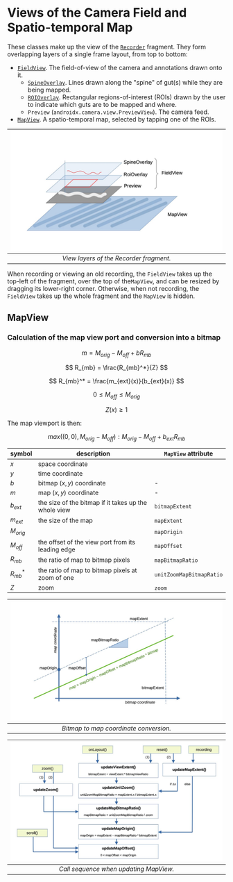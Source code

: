 # Views of the Camera Field and Spatio-temporal Map

These classes make up the view of the [`Recorder`](../Recorder.kt) fragment. They form overlapping 
layers of a single frame layout, from top to bottom:

* [`FieldView`](FieldView.kt). The field-of-view of the camera and annotations drawn onto it.
  - [`SpineOverlay`](SpineOverlay.kt). Lines drawn along the "spine" of gut(s) while they are being mapped.
  - [`ROIOverlay`](RoiOverlay.kt). Rectangular regions-of-interest (ROIs) drawn by the user to indicate which
  guts are to be mapped and where.
  - `Preview` (`androidx.camera.view.PreviewView`). The camera feed.
* [`MapView`](MapView.kt). A spatio-temporal map, selected by tapping one of the ROIs.

|   ![image](../../images/mapfield.jpg)   |
|:---------------------------------------:|
| *View layers of the Recorder fragment.* |


When recording or viewing an old recording, the `FieldView` takes up the top-left of the fragment,
over the top of the`MapView`, and can be resized by dragging its lower-right corner. Otherwise, when not
recording, the `FieldView` takes up the whole fragment and the `MapView` is hidden.




## MapView

### Calculation of the map view port and conversion into a bitmap

$$  m = M_{orig} - M_{off} + bR_{mb} $$

$$ R_{mb} = \frac{R_{mb}^*}{Z} $$

$$ R_{mb}^* = \frac{m_{ext}(x)}{b_{ext}(x)}  $$

$$  0 \le M_{off} \le M_{orig} $$

$$ Z(x) \ge 1$$

The map viewport is then:

$$ max((0, 0), M_{orig} - M_{off}) : M_{orig} - M_{off} + b_{ext} R_{mb}$$

| symbol     | description                                          | `MapView` attribute      |
|------------|------------------------------------------------------|--------------------------|
| $x$        | space coordinate                                     |                          |
| $y$        | time coordinate                                      |                          |
| $b$        | bitmap $(x, y)$ coordinate                           | -                        |
| $m$        | map $(x, y)$ coordinate                              | -                        |
| $b_{ext}$  | the size of the bitmap if it takes up the whole view | `bitmapExtent`           |
| $m_{ext}$  | the size of the map                                  | `mapExtent`              |
| $M_{orig}$ |                                                      | `mapOrigin`              |
| $M_{off}$  | the offset of the view port from its leading edge    | `mapOffset`              |
| $R_{mb}$   | the ratio of map to bitmap pixels                    | `mapBitmapRatio`         |
| $R_{mb}^*$ | the ratio of map to bitmap pixels at zoom of one     | `unitZoomMapBitmapRatio` |
| $Z$        | zoom                                                 | `zoom`                   |

| ![image](../../images/mapview_geom.jpg) |
|:---------------------------------------:|
| *Bitmap to map coordinate conversion.*  |


| ![image](../../images/mapview_calls.jpg) |
|:----------------------------------------:|
|  *Call sequence when updating MapView.*  |




